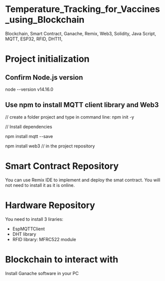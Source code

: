 # Temperature_Tracking_for_Vaccines_using_Blockchain
Blockchain, Smart Contract, Ganache, Remix, Web3, Solidity, Java Script, MQTT, ESP32, RFID, DHT11, 

# Project initialization

## Confirm Node.js version

node --version
v14.16.0

## Use npm to install MQTT client library and Web3
// create a folder project and type in command line:
npm init -y

// Install dependencies

npm install mqtt --save

npm install web3 // in the project repository

# Smart Contract Repository

You can use Remix IDE to implement and deploy the smat contract. You will not need to install it as it is online.

# Hardware Repository

You need to install 3 liraries:
- EspMQTTClient
- DHT library
- RFID library: MFRC522 module

# Blockchain to interact with

Install Ganache software in your PC


